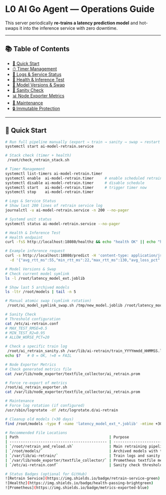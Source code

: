 # L0 AI Go Agent — Operations Guide

This server periodically **re-trains a latency prediction model** and hot-swaps it into the inference service with zero downtime.

---

## 📚 Table of Contents
- [🚀 Quick Start](#-quick-start)  
- [⏱ Timer Management](#-timer-management)  
- [📝 Logs & Service Status](#-logs--service-status)  
- [🧪 Health & Inference Test](#-health--inference-test)  
- [📌 Model Versions & Swap](#-model-versions--swap)  
- [🧭 Sanity Check](#-sanity-check)  
- [📊 Node Exporter Metrics](#-node-exporter-metrics)  
- [🧹 Maintenance](#-maintenance)  
- [🔒 Immutable Protection](#-immutable-protection)

---

## 🚀 Quick Start

```bash
# Run full pipeline manually (export → train → sanity → swap → restart → health)
systemctl start ai-model-retrain.service

# Stack check (timer + health)
 /root/check_retrain_stack.sh

# Timer Management
systemctl list-timers ai-model-retrain.timer
systemctl enable  ai-model-retrain.timer     # enable scheduled retrain
systemctl disable ai-model-retrain.timer     # disable schedule
systemctl start   ai-model-retrain.timer     # trigger timer now
systemctl stop    ai-model-retrain.timer

# Logs & Service Status
# Show last 200 lines of retrain service log
journalctl -u ai-model-retrain.service -n 200 --no-pager

# Systemd unit status
systemctl status ai-model-retrain.service --no-pager

# Health & Inference Test
# Health endpoint
curl -fsS http://localhost:18080/healthz && echo "health OK" || echo "health FAIL"

# Example inference request
curl -s http://localhost:18080/predict -H 'content-type: application/json' \
  -d '{"avg_rtt_ms":55,"min_rtt_ms":22,"max_rtt_ms":130,"avg_loss_pct":0.6,"dup_ratio":0.12,"mempool_size":1520,"sock_queue":3,"overlay_load":0.45}'

# Model Versions & Swap
# Check current model symlink
ls -l /root/latency_model_ext.joblib

# Show last 5 archived models
ls -ltr /root/models | tail -n 5

# Manual atomic swap (symlink rotation)
 /root/ai_model_symlink_swap.sh /tmp/new_model.joblib /root/latency_model_ext.joblib

# Sanity Check
# Threshold configuration
cat /etc/ai-retrain.conf
# MAX_TEST_RMSE=0.5
# MIN_TEST_R2=0.95
# ALLOW_WORSE_PCT=20

# Check a specific train log
 /root/ai_retrain_sanity.sh /var/lib/ai-retrain/train_YYYYmmdd_HHMMSS.log
echo $?   # 0 = OK, !=0 = FAIL

# Node Exporter Metrics
# Check generated metrics file
cat /var/lib/node_exporter/textfile_collector/ai_retrain.prom

# Force re-export of metrics
/root/ai_retrain_exporter.sh
cat /var/lib/node_exporter/textfile_collector/ai_retrain.prom

# Maintenance
# Force log rotation (if configured)
/usr/sbin/logrotate -df /etc/logrotate.d/ai-retrain

# Cleanup old models (>30 days)
find /root/models -type f -name 'latency_model_ext_*.joblib' -mtime +30 -print -delete

# Recommended File Locations
| Path                                         | Purpose                          |
| -------------------------------------------- | -------------------------------- |
| `/root/retrain_and_reload.sh`                | Main retraining pipeline script  |
| `/root/models/`                              | Archived models with timestamps  |
| `/var/lib/ai-retrain/`                       | Train logs and sanity check data |
| `/var/lib/node_exporter/textfile_collector/` | Prometheus textfile metrics      |
| `/etc/ai-retrain.conf`                       | Sanity check thresholds          |

# Status Badges (optional for GitHub)
![Retrain Service](https://img.shields.io/badge/retrain-service-green)
![Healthz](https://img.shields.io/badge/health-passing-brightgreen)
![Prometheus](https://img.shields.io/badge/metrics-exported-blue)

